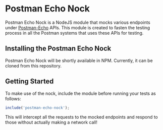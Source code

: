 # Postman Echo Nock

Postman Echo Nock is a NodeJS module that mocks various endpoints under [Postman-Echo](https://docs.postman-echo.com/?version=latest) APIs. This module is created to 
fasten the testing process in all the Postman systems that uses these APIs for testing.

## Installing the Postman Echo Nock

Postman Echo Nock will be shortly available in NPM. Currently, it can be cloned from this repository. 

## Getting Started

To make use of the nock, include the module before running your tests as follows:

```javascript
include('postman-echo-nock');
```

This will intercept all the requests to the mocked endpoints and respond to those without actually making a network call!

